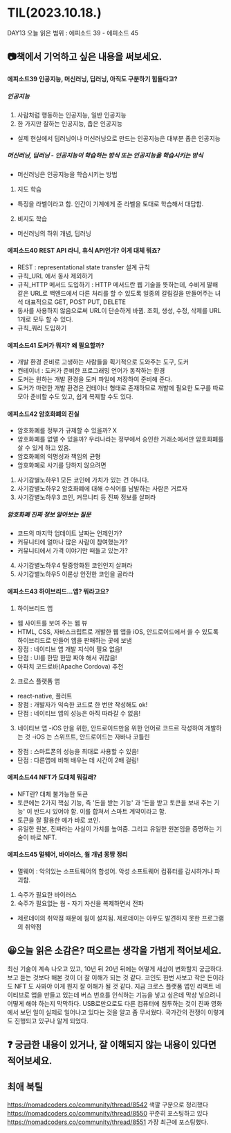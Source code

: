 # TIL(2023.10.18.)
DAY13
오늘 읽은 범위 : 에피소드 39 - 에피소드 45

## 📷책에서 기억하고 싶은 내용을 써보세요.
#### 에피소드39 인공지능, 머신러닝, 딥러닝, 아직도 구분하기 힘들다고?
##### 인공지능
1. 사람처럼 행동하는 인공지능, 일반 인공지능
2. 한 가지만 잘하는 인공지능, 좁은 인공지능
- 실제 현실에서 딥러닝이나 머신러닝으로 만드는 인공지능은 대부분 좁은 인공지능
##### 머신러닝, 딥러닝 - 인공지능이 학습하는 방식 또는 인공지능을 학습시키는 방식
- 머신러닝은 인공지능을 학습시키는 방법
1. 지도 학습
- 특징을 라벨이라고 함. 인간이 기계에게 준 라벨을 토대로 학습해서 대답함.
2. 비지도 학습
- 머신러닝의 하위 개념, 딥러닝

#### 에피소드40 REST API 라니, 휴식 API인가? 이게 대체 뭐죠?
- REST : representational state transfer 설계 규칙
- 규칙_URL 에서 동사 제외하기
- 규칙_HTTP 메서드 도입하기 : HTTP 메서드란 웹 기술을 뜻하는데, 수비게 말해 같은 URL로 백엔드에서 다른 처리를 할 수 있도록 일종의 갈림길을 만들어주는 녀석
대표적으로 GET, POST PUT, DELETE
- 동사를 사용하지 않음으로써 URL이 단순하게 바뀜. 조회, 생성, 수정, 삭제를 URL 1개로 모두 할 수 있다. 
- 규칙_쿼리 도입하기

#### 에피소드41 도커가 뭐지? 왜 필요할까?
- 개발 환경 준비로 고생하는 사람들을 획기적으로 도와주는 도구, 도커
- 컨테이너 : 도커가 준비한 프로그래밍 언어가 동작하는 환경
- 도커는 원하는 개발 환경을 도커 파일에 저장하여 준비해 준다.
- 도커가 마련한 개발 환경은 컨테이너 형태로 존재하므로 개발에 필요한 도구를 따로 모아 준비할 수도 있고, 쉽게 복제할 수도 있다.

#### 에피소드42 암호화폐의 진실
- 암호화폐를 정부가 규제할 수 있을까? X
- 암호화폐를 없앨 수 있을까? 
우리나라는 정부에서 승인한 거래소에서만 암호화폐를 살 수 있게 하고 있음. 
- 암호화폐의 익명성과 책임의 균형
- 암호화폐로 사기를 당하지 않으려면
1. 사기감별노하우1 모든 코인에 가치가 있는 건 아니다. 
2. 사기감별노하우2 암호화폐에 대해 수식어를 남발하는 사람은 거르자
3. 사기감별노하우3 코인, 커뮤니티 등 진짜 정보를 살펴라
##### 암호화폐 진짜 정보 알아보는 질문
- 코드의 마지막 업데이트 날짜는 언제인가?
- 커뮤니티에 얼마나 많은 사람이 참여했는가?
- 커뮤니티에서 가격 이야기만 떠들고 있는가?
4. 사기감별노하우4 탈중앙화된 코인인지 살펴라
5. 사기감별노하우5 이론상 안전한 코인을 골라라

#### 에피소드43 하이브리드...앱? 뭐라고요?
1. 하이브리드 앱
- 웹 사이트를 보여 주는 웹 뷰
- HTML, CSS, 자바스크립트로 개발한 웹 앱을 iOS, 안드로이드에서 쓸 수 있도록 하이브리드로 만들어 앱을 판매하는 곳에 보냄
- 장점 : 네이티브 앱 개발 지식이 필요 없음!
- 단점 : UI를 한땀 한땀 짜야 해서 귀찮음!
- 아파치 코드로바(Apache Cordova) 추천
2. 크로스 플랫폼 앱
- react-native, 플러트
- 장점 : 개발자가 익숙한 코드로 한 번만 작성해도 ok!
- 단점 : 네이티브 앱의 성능은 아직 따라갈 수 없음!
3. 네이티브 앱
-iOS 만을 위한, 안드로이드만을 위한 언어로 코드르 작성하여 개발하는 것
-iOS 는 스위프트, 안드로이드는 자바나 코틀린
- 장점 : 스마트폰의 성능을 최대로 사용할 수 있음!
- 단점 : 다른앱에 비해 배우는 데 시간이 2배 걸림!

#### 에피소드44 NFT가 도대체 뭐길래?
- NFT란? 대체 불가능한 토큰
- 토큰에는 2가지 핵심 기능, 즉 '돈을 받는 기능' 과 '돈을 받고 토큰을 보내 주는 기능' 이 반드시 있어야 함. 이를 합쳐서 스마트 계약이라고 함.
- 토큰을 잘 활용한 예가 바로 코인.
- 유일한 원본, 진짜라는 사실이 가치를 높여줌. 그리고 유일한 원본임을 증명하는 기술이 바로 NFT. 

#### 에피소드45 멀웨어, 바이러스, 웜 개념 몽땅 정리
- 멀웨어 : 악의있는 소프트웨어의 합성어. 악성 소프트웨어 컴퓨터를 감시하거나 파괴함.
1) 숙주가 필요한 바이러스
2) 숙주가 필요없는 웜 - 자기 자신을 복제하면서 전파
- 제로데이의 취약점 때문에 웜이 설치됨. 제로데이는 아무도 발견하지 못한 프로그램의 취약점

## 😀오늘 읽은 소감은? 떠오르는 생각을 가볍게 적어보세요.
최신 기술이 계속 나오고 있고, 10년 뒤 20년 뒤에는 어떻게 세상이 변화할지 궁금하다. 
보고 듣는 것보다 해본 것이 더 잘 이해가 되는 것 같다. 코인도 한번 사보고 작은 돈이라도 NFT 도 사봐야 이게 뭔지 잘 이해가 될 것 같다. 
지금 크로스 플랫폼 앱인 리액트 네이티브로 앱을 만들고 있는데 버스 번호를 인식하는 기능을 넣고 싶은데 
막상 넣으려니 어떻게 해야 하는지 막막하다. 
USB로만으로도 다른 컴퓨터에 침투하는 것이 진짜 영화에서 보던 일이 실제로 일어나고 있다는 것을 알고 좀 무서웠다. 
국가간의 전쟁이 이렇게도 진행되고 있구나 알게 되었다. 

## ❓ 궁금한 내용이 있거나, 잘 이해되지 않는 내용이 있다면 적어보세요.

## 최애 북틸
https://nomadcoders.co/community/thread/8542 색깔 구분으로 정리했다
https://nomadcoders.co/community/thread/8550 꾸준히 포스팅하고 있다
https://nomadcoders.co/community/thread/8551 가장 최근에 포스팅했다.



